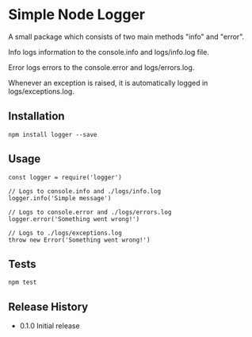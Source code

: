 Simple Node Logger
==================

A small package which consists of two main methods "info" and "error". 

Info logs information to the console.info and logs/info.log file. 

Error logs errors to the console.error and logs/errors.log. 

Whenever an exception is raised, it is automatically logged in logs/exceptions.log.

## Installation

    npm install logger --save

## Usage

    const logger = require('logger')

    // Logs to console.info and ./logs/info.log
    logger.info('Simple message')

    // Logs to console.error and ./logs/errors.log
    logger.error('Something went wrong!')

    // Logs to ./logs/exceptions.log
    throw new Error('Something went wrong!')

## Tests

    npm test

## Release History

* 0.1.0 Initial release